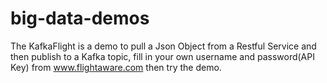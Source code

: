 # big-data-demos

The KafkaFlight is a demo to pull a Json Object from a Restful Service and then publish to a Kafka topic, fill in your own username and password(API Key) from www.flightaware.com then try the demo. 
